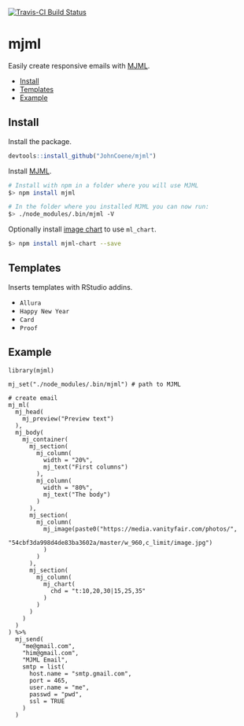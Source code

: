 [![Travis-CI Build Status](https://travis-ci.org/JohnCoene/mjml.svg?branch=master)](https://travis-ci.org/JohnCoene/mjml)

# mjml

Easily create responsive emails with [MJML](https://mjml.io/).

* [Install](#install)
* [Templates](#templates)
* [Example](#example)

## Install

Install the package.

``` r
devtools::install_github("JohnCoene/mjml")
```

Install [MJML](https://mjml.io/).

```bash
# Install with npm in a folder where you will use MJML
$> npm install mjml

# In the folder where you installed MJML you can now run:
$> ./node_modules/.bin/mjml -V
```

Optionally install [image chart](https://github.com/image-charts/mjml-chart) to use `ml_chart`.

```bash
$> npm install mjml-chart --save
```

## Templates

Inserts templates with RStudio addins.

* `Allura`
* `Happy New Year`
* `Card`
* `Proof`

## Example

```{r}
library(mjml)

mj_set("./node_modules/.bin/mjml") # path to MJML

# create email
mj_ml(
  mj_head(
    mj_preview("Preview text")
  ),
  mj_body(
    mj_container(
      mj_section(
        mj_column(
          width = "20%",
          mj_text("First columns")
        ),
        mj_column(
          width = "80%",
          mj_text("The body")
        )
      ),
      mj_section(
        mj_column(
          mj_image(paste0("https://media.vanityfair.com/photos/",
                          "54cbf3da998d4de83ba3602a/master/w_960,c_limit/image.jpg")
          )
        )
      ),
      mj_section(
        mj_column(
          mj_chart(
            chd = "t:10,20,30|15,25,35"
          )
        )
      )
    )
  )
) %>% 
  mj_send(
    "me@gmail.com", 
    "him@gmail.com",
    "MJML Email",
    smtp = list(
      host.name = "smtp.gmail.com", 
      port = 465, 
      user.name = "me", 
      passwd = "pwd", 
      ssl = TRUE
    )
  )
```
